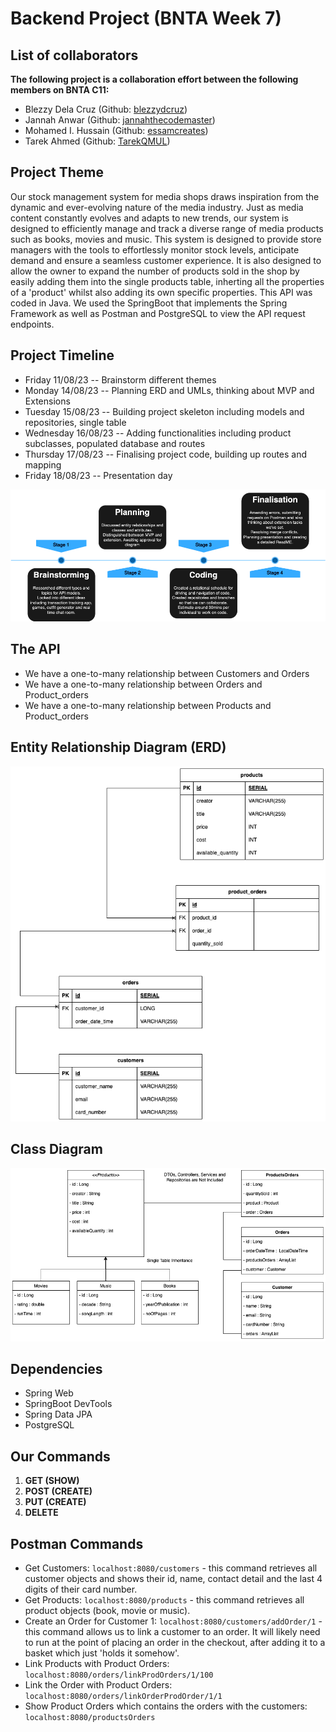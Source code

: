 # **Backend Project (BNTA Week 7)**
## **List of collaborators**
**The following project is a collaboration effort between the following members on BNTA C11:**
- Blezzy Dela Cruz (Github: [blezzydcruz](https://github.com/blezzydcruz))
- Jannah Anwar (Github: [jannahthecodemaster](https://github.com/jannahthecodemaster))
- Mohamed I. Hussain (Github: [essamcreates](https://github.com/essamcreates))
- Tarek Ahmed (Github: [TarekQMUL](https://github.com/TarekQMUL))
## **Project Theme**
Our stock management system for media shops draws inspiration from the dynamic and ever-evolving nature of the media industry. Just as media content constantly evolves and adapts to new trends, our system is designed to efficiently manage and track a diverse range of media products such as books, movies and music. This system is designed to provide store managers with the tools to effortlessly monitor stock levels, anticipate demand and ensure a seamless customer experience. It is also designed to allow the owner to expand the number of products sold in the shop by easily adding them into the single products table, inherting all the properties of a 'product' whilst also adding its own specific properties.
This API was coded in Java. We used the SpringBoot that implements the Spring Framework as well as Postman and PostgreSQL to view the API request endpoints. 
## **Project Timeline**
- Friday 11/08/23 -- Brainstorm different themes
- Monday 14/08/23 -- Planning ERD and UMLs, thinking about MVP and Extensions
- Tuesday 15/08/23 -- Building project skeleton including models and repositories, single table
- Wednesday 16/08/23 -- Adding functionalities including product subclasses, populated database and routes
- Thursday 17/08/23 -- Finalising project code, building up routes and mapping
- Friday 18/08/23 -- Presentation day

![TIMELINE](diagrams/MediaAPITL.png)
## The API
- We have a one-to-many relationship between Customers and Orders
- We have a one-to-many relationship between Orders and Product_orders
- We have a one-to-many relationship between Products and Product_orders
## **Entity Relationship Diagram (ERD)**
![ERD](diagrams/MediaAPI-ERD.png)
## **Class Diagram**
![CD](diagrams/MediaAPICD.png)
## **Dependencies**
- Spring Web
- SpringBoot DevTools
- Spring Data JPA
- PostgreSQL
## **Our Commands**
1. **GET (SHOW)**
2. **POST (CREATE)**
3. **PUT (CREATE)**
4. **DELETE**
## **Postman Commands**
- Get Customers: `localhost:8080/customers` - this command retrieves all customer objects and shows their id, name, contact detail and the last 4 digits of their card number.
- Get Products:  `localhost:8080/products` - this command retrieves all product objects (book, movie or music). 
- Create an Order for Customer 1: `localhost:8080/customers/addOrder/1` - this command allows us to link a customer to an order. It will likely need to run at the point of placing an order in the checkout, after adding it to a basket which just 'holds it somehow'.
- Link Products with Product Orders: `localhost:8080/orders/linkProdOrders/1/100`
- Link the Order with Product Orders: `localhost:8080/orders/linkOrderProdOrder/1/1`
- Show Product Orders which contains the orders with the customers: `localhost:8080/productsOrders`
